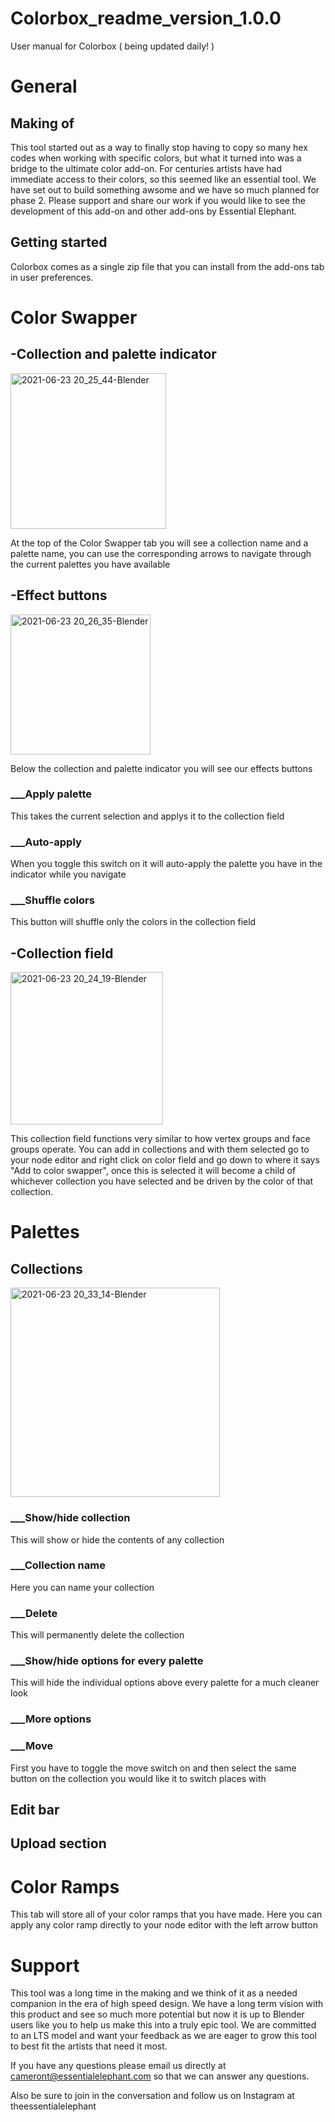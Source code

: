 


# Colorbox_readme_version_1.0.0
User manual for Colorbox ( being updated daily! )


<h1> General </h1>
<h2> Making of</h2>
<p1> This tool started out as a way to finally stop having to copy so many hex codes when working with specific colors, but what it turned into was a bridge to the ultimate color add-on. For centuries artists have had immediate access to their colors, so this seemed like an essential tool. We have set out to build something awsome and we have so much planned for phase 2. Please support and share our work if you would like to see the development of this add-on and other add-ons by Essential Elephant.
  <h2> Getting started </h2>
<p2>Colorbox comes as a single zip file that you can install from the add-ons tab in user preferences.
<h1> Color Swapper </h1>
  <h2> -Collection and palette indicator </h2>
<img width="249" alt="2021-06-23 20_25_44-Blender" src="https://user-images.githubusercontent.com/81212930/123149132-3c172c80-d461-11eb-84b6-59ccc2ead935.png">
  
<p1>At the top of the Color Swapper tab you will see a collection name and a palette name, you can use the corresponding arrows to navigate through the current palettes you have available</p2>
  
  <h2> -Effect buttons </h2>
<img width="224" alt="2021-06-23 20_26_35-Blender" src="https://user-images.githubusercontent.com/81212930/123149428-8bf5f380-d461-11eb-8bfe-6f8f8a530c80.png">
  
  <p1>Below the collection and palette indicator you will see our effects buttons</p1>
  <h3>___Apply palette </h3>
  <p1>This takes the current selection and applys it to the collection field</p1>
  <h3>___Auto-apply</h3>
<p1>When you toggle this switch on it will auto-apply the palette you have in the indicator while you navigate</p1>
  <h3>___Shuffle colors</h3>
<p1>This button will shuffle only the colors in the collection field</p1>
  
  <h2> -Collection field</h2>
<img width="244" alt="2021-06-23 20_24_19-Blender" src="https://user-images.githubusercontent.com/81212930/123148943-0a9e6100-d461-11eb-9691-86a566e45fd4.png">
  
  <p1> This collection field functions very similar to how vertex groups and face groups operate. You can add in collections and with them selected go to your node editor and right click on color field and go down to where it says "Add to color swapper", once this is selected it will become a child of whichever collection you have selected and be driven by the color of that collection.</p1>
  
<h1> Palettes </h1>

  <h2> Collections </h2>
<img width="335" alt="2021-06-23 20_33_14-Blender" src="https://user-images.githubusercontent.com/81212930/123150161-569dd580-d462-11eb-83e1-db938b2aa2eb.png">
  <h3>___Show/hide collection</h3>
  <p1>This will show or hide the contents of any collection</p1>
   <h3>___Collection name</h3>
<p1>Here you can name your collection</p1>
 <h3>___Delete</h3>
<p1>This will permanently delete the collection</p1>
 <h3>___Show/hide options for every palette</h3>
  <p1>This will hide the individual options above every palette for a much cleaner look</p1>
 <h3>___More options</h3>

 <h3>___Move</h3>
  <p1>First you have to toggle the move switch on and then select the same button on the collection you would like it to switch places with</p1>

  <h2> Edit bar</h2>
  <h2> Upload section </h2>
<h1> Color Ramps </h1>
<p1> This tab will store all of your color ramps that you have made. Here you can apply any color ramp directly to your node editor with the left arrow button</p1>
<h1> Support </h1>
  <p1>This tool was a long time in the making and we think of it as a needed companion in the era of high speed design. We have a long term vision with this product and see so much more potential but now it is up to Blender users like you to help us make this into a truly epic tool. We are committed to an LTS model and want your feedback as we are eager to grow this tool to best fit the artists that need it most.</p1>

  <p1>If you have any questions please email us directly at cameront@essentialelephant.com so that we can answer any questions.</p1>

  <p1>Also be sure to join in the conversation and follow us on Instagram at theessentialelephant</p1>
